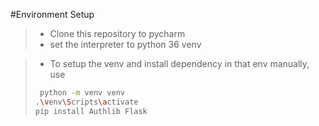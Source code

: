 #Environment Setup
> - Clone this repository to pycharm
> - set the interpreter to python 36 venv

> - To setup the venv and install dependency in that env manually, use
> ```bash 
>  python -m venv venv
> .\venv\Scripts\activate
> pip install Authlib Flask
> ```

